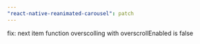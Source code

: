 ```yaml
---
"react-native-reanimated-carousel": patch
---
```


fix: next item function overscolling with overscrollEnabled is false
